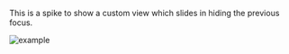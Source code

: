 This is a spike to show a custom view which slides in hiding the previous focus.

![example](https://cloud.githubusercontent.com/assets/1848238/3423295/a2cb1cbc-ff8d-11e3-8280-d3b0069e1125.gif)